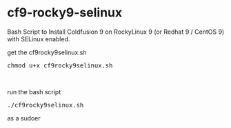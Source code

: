 # cf9-rocky9-selinux
Bash Script to Install Coldfusion 9 on RockyLinux 9 (or Redhat 9 / CentOS 9) with SELinux enabled.


get the cf9rocky9selinux.sh<BR>
<pre>chmod u+x cf9rocky9selinux.sh</pre><BR>
run the bash script 
<pre>./cf9rocky9selinux.sh</pre> as a sudoer
